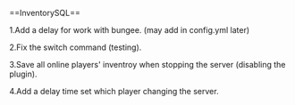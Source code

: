 ==InventorySQL==

1.Add a delay for work with bungee. (may add in config.yml later)

2.Fix the switch command (testing).

3.Save all online players' inventroy when stopping the server (disabling the plugin).

4.Add a delay time set which player changing the server.
